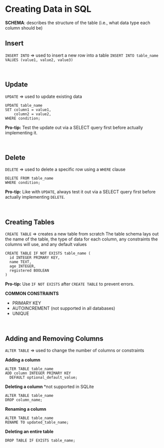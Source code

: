 # Creating Data in SQL

**SCHEMA**: describes the structure of the table (i.e., what data type each column should be)

## Insert

`INSERT INTO` => used to insert a new row into a table
`INSERT INTO table_name VALUES (value1, value2, value3)`

<p>&nbsp;</p>

## Update

`UPDATE` => used to update existing data

```
UPDATE table_name
SET column1 = value1,
    column2 = value2,
WHERE condition;
```

**Pro-tip:** Test the update out via a SELECT query first before actually implementing it.

<p>&nbsp;</p>

## Delete

`DELETE` => used to delete a specific row using a `WHERE` clause

```
DELETE FROM table_name
WHERE condition;
```

**Pro-tip:** Like with `UPDATE`, always test it out via a SELECT query first before actually implementing `DELETE`.

<p>&nbsp;</p>

## Creating Tables

`CREATE TABLE` => creates a new table from scratch
The table schema lays out the name of the table, the type of data for each column, any constraints the columns will use, and any default values

```
CREATE TABLE IF NOT EXISTS table_name (
  id INTEGER PRIMARY KEY,
  name TEXT,
  age INTEGER,
  registered BOOLEAN
)
```

**Pro-tip:** Use `IF NOT EXISTS` after `CREATE TABLE` to prevent errors.

**COMMON CONSTRAINTS**

- PRIMARY KEY
- AUTOINCREMENT (not supported in all databases)
- UNIQUE

<p>&nbsp;</p>

## Adding and Removing Columns

`ALTER TABLE` => used to change the number of columns or constraints

**Adding a column**

```
ALTER TABLE table_name
ADD column INTEGER PRIMARY KEY
  DEFAULT optional_default_value;
```

**Deleting a column**
*not supported in SQLite

```
ALTER TABLE table_name
DROP column_name;
```

**Renaming a column**

```
ALTER TABLE table_name
RENAME TO updated_table_name;
```

**Deleting an entire table**

```
DROP TABLE IF EXISTS table_name;
```



<p>&nbsp;</p>
